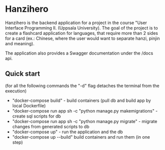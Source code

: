 
Hanzihero
=====

Hanzihero is the backend application for a project in the course "User Interface Programming II. (Uppsala University). The goal of the project is to create a flashcard application for languages, that require more than 2 sides for a card (ex.: Chinese, where the user would want to separate hanzi, pinjin and meaning).

The application also provides a Swagger documentation under the /docs api.

Quick start
-----------
(for all the following commands the "-d" flag detaches the terminal from the execution)
- "docker-compose build" - build containers (pull db and build app by local Dockerfile)
- "docker-compose run app sh -c "python manage.py makemigrations" - create sql scripts for db
- "docker-compose run app sh -c "python manage.py migrate" - migrate changes from generated scripts to db
- "docker-compose up" - run the application and the db
- "docker-compose up --build" build containers and run them (in one step)
